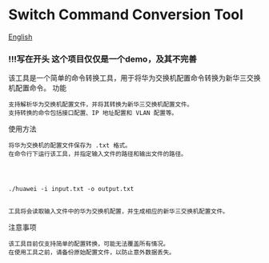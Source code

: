 # Switch Command Conversion Tool
[English](./README.md)
### !!!写在开头 这个项目仅仅是一个demo，及其不完善
该工具是一个简单的命令转换工具，用于将华为交换机配置命令转换为新华三交换机配置命令。
功能

    支持解析华为交换机配置文件，并将其转换为新华三交换机配置文件。
    支持转换的命令包括接口配置、IP 地址配置和 VLAN 配置等。

使用方法

    将华为交换机的配置文件保存为 .txt 格式。
    在命令行下运行该工具，并指定输入文件的路径和输出文件的路径。




    ./huawei -i input.txt -o output.txt


    工具将会读取输入文件中的华为交换机配置，并生成相应的新华三交换机配置文件。

注意事项

    该工具目前仅支持简单的配置转换，可能无法覆盖所有情况。
    在使用工具之前，请备份原始配置文件，以防止意外数据丢失。